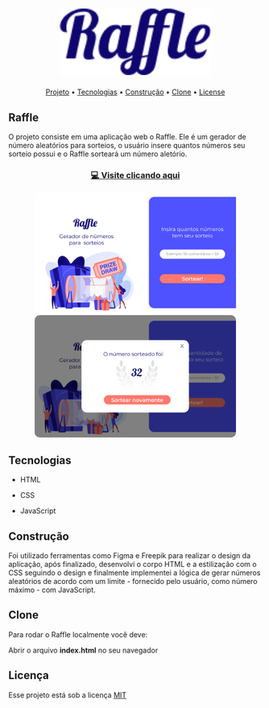 <h1 align="center"><img src="/assets/logo.png" width="300px"></h1>

<p align="center">
 <a href="#project">Projeto</a> •
 <a href="#tech">Tecnologias</a> • 
 <a href="#build">Construção</a> • 
 <a href="#clone">Clone</a> • 
 <a href="#license">License</a>
</p>


<h2 id="project">Raffle</h2>

O projeto consiste em uma aplicação web o Raffle. Ele é um gerador de número aleatórios para sorteios, o usuário insere quantos números seu sorteio possui e o Raffle sorteará um número aletório.

<h3 align="center"><a href="https://admiring-euclid-0885f6.netlify.app/">💻 Visite clicando aqui</a></h3>

<p align="center">
   <img width="400" style="border-radius: 10px" src="/assets/screenshots/landing.png" />
   <img width="400" style="border-radius: 10px" src="/assets/screenshots/result.png" />
</p>


<h2 id="tech" >Tecnologias</h2>

- HTML

- CSS

- JavaScript

<h2 id="build" >Construção</h2>

Foi utilizado ferramentas como Figma e Freepik para realizar o design da aplicação, após finalizado, desenvolvi o corpo HTML e a estilização com o CSS seguindo o design e finalmente implementei a lógica de gerar números aleatórios de acordo com um limite - fornecido pelo usuário, como número máximo - com JavaScript.

<h2 id="clone" >Clone</h2>

Para rodar o Raffle localmente você deve:

Abrir o arquivo <strong>index.html</strong> no seu navegador

<h2 id="license">Licença</h2>

Esse projeto está sob a licença [MIT](LICENSE)

